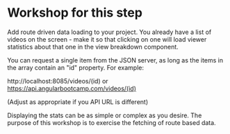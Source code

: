 # Workshop for this step

Add route driven data loading to your project. You already have a list
of videos on the screen - make it so that clicking on one will load
viewer statistics about that one in the view breakdown component.

You can request a single item from the JSON server, as long as the items
in the array contain an "id" property. For example:

http://localhost:8085/videos/(id) or https://api.angularbootcamp.com/videos/(id)

(Adjust as appropriate if you API URL is different)

Displaying the stats can be as simple or complex as you desire.
The purpose of this workshop is to exercise the fetching of route based data.
